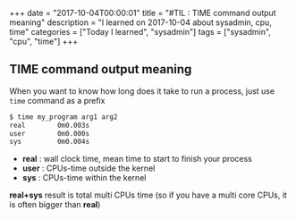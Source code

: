 +++
date = "2017-10-04T00:00:01"
title = "#TIL : TIME command output meaning"
description = "I learned on 2017-10-04 about sysadmin, cpu, time"
categories = ["Today I learned", "sysadmin"]
tags = ["sysadmin", "cpu", "time"]
+++



## TIME command output meaning

When you want to know how long does it take to run a process, just use `time` command as a prefix

```bash
$ time my_program arg1 arg2
real        0m0.003s
user        0m0.000s
sys         0m0.004s
```

- **real** : wall clock time, mean time to start to finish your process
- **user** : CPUs-time outside the kernel
- **sys** : CPUs-time within the kernel

**real+sys** result is total multi CPUs time (so if you have a multi core CPUs, it is often bigger than **real**)
